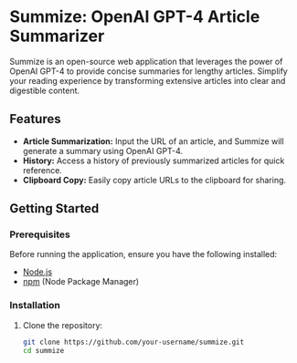 # Summize: OpenAI GPT-4 Article Summarizer

Summize is an open-source web application that leverages the power of OpenAI GPT-4 to provide concise summaries for lengthy articles. Simplify your reading experience by transforming extensive articles into clear and digestible content.

## Features

- **Article Summarization:** Input the URL of an article, and Summize will generate a summary using OpenAI GPT-4.
- **History:** Access a history of previously summarized articles for quick reference.
- **Clipboard Copy:** Easily copy article URLs to the clipboard for sharing.

## Getting Started

### Prerequisites

Before running the application, ensure you have the following installed:

- [Node.js](https://nodejs.org/)
- [npm](https://www.npmjs.com/) (Node Package Manager)

### Installation

1. Clone the repository:

   ```bash
   git clone https://github.com/your-username/summize.git
   cd summize
